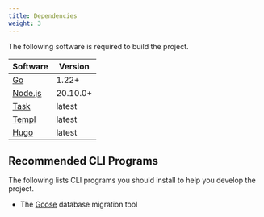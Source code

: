 ```yaml
---
title: Dependencies
weight: 3
---
```


The following software is required to build the project.

| Software                                  | Version  |
|-------------------------------------------|----------|
| [Go](https://go.dev/dl)                   | 1.22+    |
| [Node.js](https://nodejs.org/en/download) | 20.10.0+ |
| [Task](https://taskfile.dev/)             | latest   |
| [Templ](https://templ.guide/)             | latest   | 
| [Hugo](https://gohugo.io/installation/)   | latest   |

## Recommended CLI Programs 

The following lists CLI programs you should install to help you develop the project.

- The [Goose](https://github.com/pressly/goose?tab=readme-ov-file#install) database migration tool